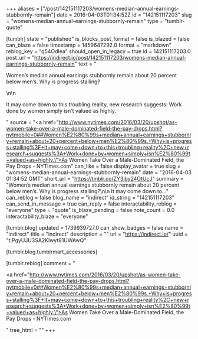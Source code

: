 +++
aliases = ["/post/142151117203/womens-median-annual-earnings-stubbornly-remain"]
date = 2016-04-03T01:34:52Z
id = "142151117203"
slug = "womens-median-annual-earnings-stubbornly-remain"
type = "tumblr-quote"

[tumblr]
state = "published"
is_blocks_post_format = false
is_blazed = false
can_blaze = false
timestamp = 1459647292.0
format = "markdown"
reblog_key = "q54Odlea"
should_open_in_legacy = true
id = 142151117203.0
post_url = "https://indirect.io/post/142151117203/womens-median-annual-earnings-stubbornly-remain"
text = "<p>Women’s median annual earnings stubbornly remain about 20 percent below men’s. Why is progress stalling?</p>\n\n<p>It may come down to this troubling reality, new research suggests: Work done by women simply isn’t valued as highly.</p>"
source = "<a href=\"http://www.nytimes.com/2016/03/20/upshot/as-women-take-over-a-male-dominated-field-the-pay-drops.html?nytmobile=0##Women%E2%80%99s+median+annual+earnings+stubbornly+remain+about+20+percent+below+men%E2%80%99s.+Why+is+progress+stalling%3F+It+may+come+down+to+this+troubling+reality%2C+new+research+suggests%3A+Work+done+by+women+simply+isn%E2%80%99t+valued+as+highly.\">As Women Take Over a Male-Dominated Field, the Pay Drops - NYTimes.com</a>"
can_like = false
display_avatar = true
slug = "womens-median-annual-earnings-stubbornly-remain"
date = "2016-04-03 01:34:52 GMT"
short_url = "https://tmblr.co/ZY3jby24OtUcJ"
summary = "Women’s median annual earnings stubbornly remain about 20 percent below men’s. Why is progress stalling?\n\n It may come down to..."
can_reblog = false
blog_name = "indirect"
id_string = "142151117203"
can_send_in_message = true
can_reply = false
interactability_reblog = "everyone"
type = "quote"
is_blaze_pending = false
note_count = 0.0
interactability_blaze = "everyone"

[tumblr.blog]
updated = 1739939727.0
can_show_badges = false
name = "indirect"
title = "indirect"
description = ""
url = "https://indirect.io/"
uuid = "t:PgyUJU3SA2Klwyt81UWAwQ"

[tumblr.blog.tumblrmart_accessories]

[tumblr.reblog]
comment = "<p><a href=\"http://www.nytimes.com/2016/03/20/upshot/as-women-take-over-a-male-dominated-field-the-pay-drops.html?nytmobile=0##Women%E2%80%99s+median+annual+earnings+stubbornly+remain+about+20+percent+below+men%E2%80%99s.+Why+is+progress+stalling%3F+It+may+come+down+to+this+troubling+reality%2C+new+research+suggests%3A+Work+done+by+women+simply+isn%E2%80%99t+valued+as+highly.\">As Women Take Over a Male-Dominated Field, the Pay Drops - NYTimes.com</a></p>"
tree_html = ""
+++
